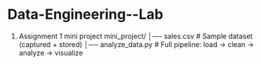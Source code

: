# Data-Engineering--Lab
1)  Assignment 1 mini project
mini_project/
│── sales.csv              # Sample dataset (captured + stored)
│── analyze_data.py        # Full pipeline: load → clean → analyze → visualize
